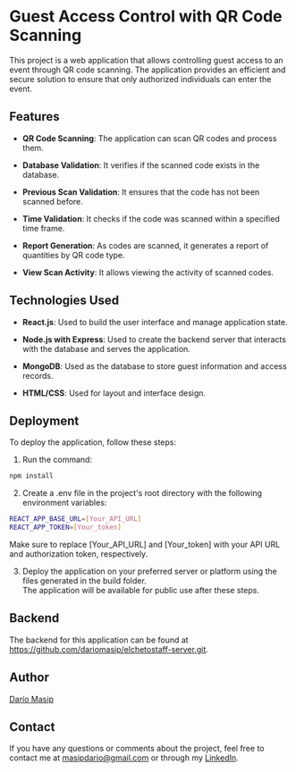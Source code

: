 # Guest Access Control with QR Code Scanning

This project is a web application that allows controlling guest access to an event through QR code scanning. The application provides an efficient and secure solution to ensure that only authorized individuals can enter the event.

## Features

- **QR Code Scanning**: The application can scan QR codes and process them.

- **Database Validation**: It verifies if the scanned code exists in the database.

- **Previous Scan Validation**: It ensures that the code has not been scanned before.

- **Time Validation**: It checks if the code was scanned within a specified time frame.

- **Report Generation**: As codes are scanned, it generates a report of quantities by QR code type.

- **View Scan Activity**: It allows viewing the activity of scanned codes.

## Technologies Used

- **React.js**: Used to build the user interface and manage application state.

- **Node.js with Express**: Used to create the backend server that interacts with the database and serves the application.

- **MongoDB**: Used as the database to store guest information and access records.

- **HTML/CSS**: Used for layout and interface design.

## Deployment

To deploy the application, follow these steps:

1. Run the command:

```bash
npm install
```

2. Create a .env file in the project's root directory with the following environment variables:

```bash
REACT_APP_BASE_URL=[Your_API_URL]
REACT_APP_TOKEN=[Your_token]
```

Make sure to replace [Your_API_URL] and [Your_token] with your API URL and authorization token, respectively.

3. Deploy the application on your preferred server or platform using the files generated in the build folder.
   \
   The application will be available for public use after these steps.

## Backend

The backend for this application can be found at https://github.com/dariomasip/elchetostaff-server.git.

## Author

[Darío Masip](https://github.com/dariomasip)

## Contact

If you have any questions or comments about the project, feel free to contact me at masipdario@gmail.com or through my [LinkedIn](www.linkedin.com/in/dariomasip).
